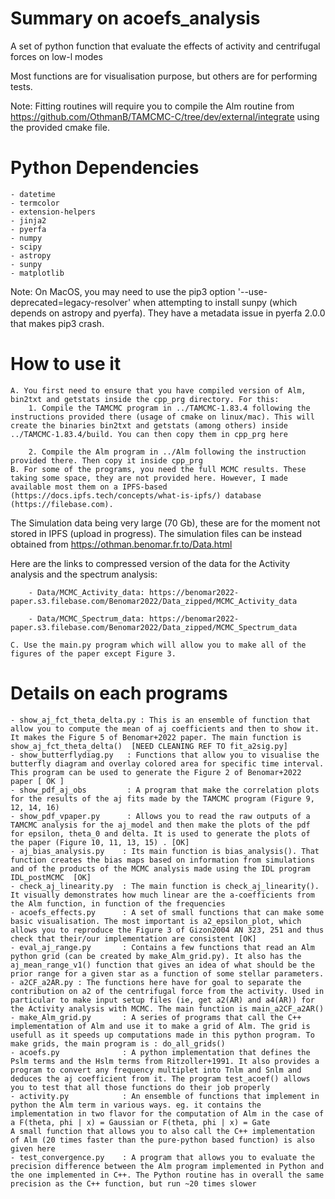 # Summary on acoefs_analysis

A set of python function that evaluate the effects of activity and centrifugal forces on low-l modes

Most functions are for visualisation purpose, but others are for performing tests.

Note: Fitting routines will require you to compile the Alm routine from https://github.com/OthmanB/TAMCMC-C/tree/dev/external/integrate  using the provided cmake file.

# Python Dependencies
    - datetime
    - termcolor
    - extension-helpers
    - jinja2
    - pyerfa
    - numpy
    - scipy
    - astropy
    - sunpy
    - matplotlib

Note: On MacOS, you may need to use the pip3 option '--use-deprecated=legacy-resolver' when attempting to install sunpy (which depends on astropy and pyerfa). They have a metadata issue in pyerfa 2.0.0 that makes pip3 crash.

# How to use it
    A. You first need to ensure that you have compiled version of Alm, bin2txt and getstats inside the cpp_prg directory. For this:
    	1. Compile the TAMCMC program in ../TAMCMC-1.83.4 following the instructions provided there (usage of cmake on linux/mac). This will create the binaries bin2txt and getstats (among others) inside ../TAMCMC-1.83.4/build. You can then copy them in cpp_prg here

	    2. Compile the Alm program in ../Alm following the instruction provided there. Then copy it inside cpp_prg
    B. For some of the programs, you need the full MCMC results. These taking some space, they are not provided here. However, I made available most them on a IPFS-based (https://docs.ipfs.tech/concepts/what-is-ipfs/) database (https://filebase.com).
The Simulation data being very large (70 Gb), these are for the moment not stored in IPFS (upload in progress). The simulation files can be instead obtained from https://othman.benomar.fr.to/Data.html

Here are the links to compressed version of the data for the Activity analysis and the spectrum analysis:
    
        - Data/MCMC_Activity_data: https://benomar2022-paper.s3.filebase.com/Benomar2022/Data_zipped/MCMC_Activity_data 

        - Data/MCMC_Spectrum_data: https://benomar2022-paper.s3.filebase.com/Benomar2022/Data_zipped/MCMC_Spectrum_data

    C. Use the main.py program which will allow you to make all of the figures of the paper except Figure 3. 
    
# Details on each programs
    - show_aj_fct_theta_delta.py : This is an ensemble of function that allow you to compute the mean of aj coefficients and then to show it. It makes the Figure 5 of Benomar+2022 paper. The main function is show_aj_fct_theta_delta()  [NEED CLEANING REF TO fit_a2sig.py]
    - show_butterflydiag.py   : Functions that allow you to visualise the butterfly diagram and overlay colored area for specific time interval. This program can be used to generate the Figure 2 of Benomar+2022 paper [ OK ]
    - show_pdf_aj_obs         : A program that make the correlation plots for the results of the aj fits made by the TAMCMC program (Figure 9, 12, 14, 16) 
    - show_pdf_vpaper.py      : Allows you to read the raw outputs of a TAMCMC analysis for the aj_model and then make the plots of the pdf for epsilon, theta_0 and delta. It is used to generate the plots of the paper (Figure 10, 11, 13, 15) . [OK]
    - aj_bias_analysis.py    : Its main function is bias_analysis(). That function creates the bias maps based on information from simulations and of the products of the MCMC analysis made using the IDL program IDL_postMCMC  [OK]
    - check_aj_linearity.py  : The main function is check_aj_linearity(). It visually demonstrates how much linear are the a-coefficients from the Alm function, in function of the frequencies
    - acoefs_effects.py      : A set of small functions that can make some basic visualisation. The most important is a2_epsilon_plot, which allows you to reproduce the Figure 3 of Gizon2004 AN 323, 251 and thus check that their/our implementation are consistent [OK]
    - eval_aj_range.py       : Contains a few functions that read an Alm python grid (can be created by make_Alm_grid.py). It also has the aj_mean_range_v1() function that gives an idea of what should be the prior range for a given star as a function of some stellar parameters. 
    - a2CF_a2AR.py : The functions here have for goal to separate the contribution on a2 of the centrifugal force from the activity. Used in particular to make input setup files (ie, get a2(AR) and a4(AR)) for the Activity analysis with MCMC. The main function is main_a2CF_a2AR()
    - make_Alm_grid.py       : A series of programs that call the C++ implementation of Alm and use it to make a grid of Alm. The grid is usefull as it speeds up computations made in this python program. To make grids, the main program is : do_all_grids() 
	- acoefs.py              : A python implementation that defines the Pslm terms and the Hslm terms from Ritzoller+1991. It also provides a program to convert any frequency multiplet into Tnlm and Snlm and deduces the aj coefficient from it. The program test_acoef() allows you to test that all those functions do their job properly
    - activity.py            : An ensemble of functions that implement in python the Alm term in various ways. eg. it contains the implementation in two flavor for the computation of Alm in the case of a F(theta, phi | x) = Gaussian or F(theta, phi | x) = Gate  
    A small function that allows you to also call the C++ implementation of Alm (20 times faster than the pure-python based function) is also given here
	- test_convergence.py    : A program that allows you to evaluate the precision difference between the Alm program implemented in Python and the one implemented in C++. The Python routine has in overall the same precision as the C++ function, but run ~20 times slower
